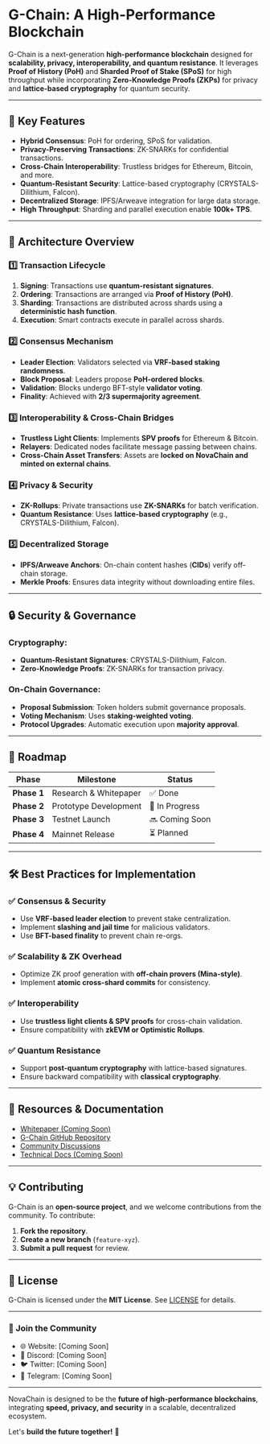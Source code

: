 # G-Chain: A High-Performance Blockchain

G-Chain is a next-generation **high-performance blockchain** designed for **scalability, privacy, interoperability, and quantum resistance**. It leverages **Proof of History (PoH)** and **Sharded Proof of Stake (SPoS)** for high throughput while incorporating **Zero-Knowledge Proofs (ZKPs)** for privacy and **lattice-based cryptography** for quantum security.

---

## 🌟 Key Features

- **Hybrid Consensus**: PoH for ordering, SPoS for validation.
- **Privacy-Preserving Transactions**: ZK-SNARKs for confidential transactions.
- **Cross-Chain Interoperability**: Trustless bridges for Ethereum, Bitcoin, and more.
- **Quantum-Resistant Security**: Lattice-based cryptography (CRYSTALS-Dilithium, Falcon).
- **Decentralized Storage**: IPFS/Arweave integration for large data storage.
- **High Throughput**: Sharding and parallel execution enable **100k+ TPS**.

---

## 📜 Architecture Overview

### 1️⃣ **Transaction Lifecycle**
1. **Signing**: Transactions use **quantum-resistant signatures**.
2. **Ordering**: Transactions are arranged via **Proof of History (PoH)**.
3. **Sharding**: Transactions are distributed across shards using a **deterministic hash function**.
4. **Execution**: Smart contracts execute in parallel across shards.

### 2️⃣ **Consensus Mechanism**
- **Leader Election**: Validators selected via **VRF-based staking randomness**.
- **Block Proposal**: Leaders propose **PoH-ordered blocks**.
- **Validation**: Blocks undergo BFT-style **validator voting**.
- **Finality**: Achieved with **2/3 supermajority agreement**.

### 3️⃣ **Interoperability & Cross-Chain Bridges**
- **Trustless Light Clients**: Implements **SPV proofs** for Ethereum & Bitcoin.
- **Relayers**: Dedicated nodes facilitate message passing between chains.
- **Cross-Chain Asset Transfers**: Assets are **locked on NovaChain and minted on external chains**.

### 4️⃣ **Privacy & Security**
- **ZK-Rollups**: Private transactions use **ZK-SNARKs** for batch verification.
- **Quantum Resistance**: Uses **lattice-based cryptography** (e.g., CRYSTALS-Dilithium, Falcon).

### 5️⃣ **Decentralized Storage**
- **IPFS/Arweave Anchors**: On-chain content hashes (**CIDs**) verify off-chain storage.
- **Merkle Proofs**: Ensures data integrity without downloading entire files.

---

## 🔒 Security & Governance

### Cryptography:
- **Quantum-Resistant Signatures**: CRYSTALS-Dilithium, Falcon.
- **Zero-Knowledge Proofs**: ZK-SNARKs for transaction privacy.

### On-Chain Governance:
- **Proposal Submission**: Token holders submit governance proposals.
- **Voting Mechanism**: Uses **staking-weighted voting**.
- **Protocol Upgrades**: Automatic execution upon **majority approval**.

---

## 🚀 Roadmap

| Phase         | Milestone                     | Status |
|--------------|------------------------------|--------|
| **Phase 1**  | Research & Whitepaper        | ✅ Done |
| **Phase 2**  | Prototype Development        | 🔄 In Progress |
| **Phase 3**  | Testnet Launch               | 🔜 Coming Soon |
| **Phase 4**  | Mainnet Release              | ⏳ Planned |

---

## 🛠 Best Practices for Implementation

### ✅ **Consensus & Security**
- Use **VRF-based leader election** to prevent stake centralization.
- Implement **slashing and jail time** for malicious validators.
- Use **BFT-based finality** to prevent chain re-orgs.

### ✅ **Scalability & ZK Overhead**
- Optimize ZK proof generation with **off-chain provers (Mina-style)**.
- Implement **atomic cross-shard commits** for consistency.

### ✅ **Interoperability**
- Use **trustless light clients & SPV proofs** for cross-chain validation.
- Ensure compatibility with **zkEVM or Optimistic Rollups**.

### ✅ **Quantum Resistance**
- Support **post-quantum cryptography** with lattice-based signatures.
- Ensure backward compatibility with **classical cryptography**.

---

## 🔗 Resources & Documentation

- [Whitepaper (Coming Soon)](#)
- [G-Chain GitHub Repository](#)
- [Community Discussions](https:/t.me/kkglister)
- [Technical Docs (Coming Soon)](#)

---

## 💡 Contributing

G-Chain is an **open-source project**, and we welcome contributions from the community. To contribute:
1. **Fork the repository**.
2. **Create a new branch** (`feature-xyz`).
3. **Submit a pull request** for review.

---

## 📜 License

G-Chain is licensed under the **MIT License**. See [LICENSE](LICENSE) for details.

---

### 🚀 Join the Community
- 🌐 Website: [Coming Soon]
- 💬 Discord: [Coming Soon]
- 🐦 Twitter: [Coming Soon]
- 📢 Telegram: [Coming Soon]

---

NovaChain is designed to be the **future of high-performance blockchains**, integrating **speed, privacy, and security** in a scalable, decentralized ecosystem.

Let's **build the future together!** 🚀

